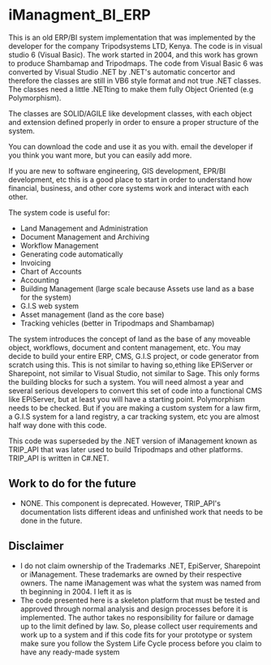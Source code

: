 # iManagment_BI_ERP
This is an old ERP/BI system implementation that was implemented by the developer for the company Tripodsystems LTD, Kenya. The code is in visual studio 6 (Visual Basic). The work started in 2004, and this work has grown to produce Shambamap and Tripodmaps. The code from Visual Basic 6 was converted by Visual Studio .NET by .NET's automatic concertor and therefore the classes are still in VB6 style format and not true .NET classes. The classes need a little .NETting to make them fully Object Oriented (e.g Polymorphism).

The classes are SOLID/AGILE like development classes, with each object and extension defined properly in order to ensure a proper structure of the system.

You can download the code and use it as you with. email the developer if you think you want more, but you can easily add more.

If you are new to software engineering, GIS development, EPR/BI development, etc this is a good place to start in order to understand how financial, business, and other core systems work and interact with each other.

The system code is useful for:
- Land Management and Administration
- Document Management and Archiving
- Workflow Management
- Generating code automatically 
- Invoicing
- Chart of Accounts
- Accounting
- Building Management (large scale because Assets use land as a base for the system)
- G.I.S web system
- Asset management (land as the core base)
- Tracking vehicles (better in Tripodmaps and Shambamap)

The system introduces the concept of land as the base of any moveable object, workflows, document and content management, etc. You may decide to build your entire ERP, CMS, G.I.S project, or code generator from scratch using this. This is not similar to having so,ething like EPiServer or Sharepoint, not similar to Visual Studio, not similar to Sage. This only forms the building blocks for such a system. You will need almost a year and several serious developers to convert this set of code into a functional CMS like EPiServer, but at least you will have a starting point. Polymorphism needs to be checked. But if you are making a custom system for a law firm, a G.I.S system for a land registry, a car tracking system, etc you are almost half way done with this code.

This code was superseded by the .NET version of iManagement known as TRIP_API that was later used to build Tripodmaps and other platforms. TRIP_API is written in C#.NET.


Work to do for the future
--------------------------
- NONE. This component is deprecated. However, TRIP_API's documentation lists different ideas and unfinished work that needs to be done in the future.


Disclaimer
-----------
- I do not claim ownership of the Trademarks .NET, EpiServer, Sharepoint or iManagement. These trademarks are owned by their respective owners. The name iManagement was what the system was named from th beginning in 2004. I left it as is
- The code presented here is a skeleton platform that must be tested and approved through normal analysis and design processes before it is implemented. The author takes no responsibility for failure or damage up to the limit defined by law. So, please collect user requirements and work up to a system and if this code fits for your prototype or system make sure you follow the System Life Cycle process before you claim to have any ready-made system


